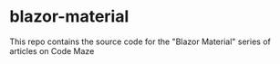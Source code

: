 # blazor-material
This repo contains the source code for the "Blazor Material" series of articles on Code Maze
